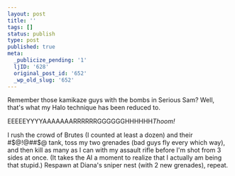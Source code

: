 ```yaml
---
layout: post
title: ''
tags: []
status: publish
type: post
published: true
meta:
  _publicize_pending: '1'
  ljID: '628'
  original_post_id: '652'
  _wp_old_slug: '652'
---
```

Remember those kamikaze guys with the bombs in Serious Sam?  Well, that's what my Halo technique has been reduced to.

EEEEEYYYYAAAAAAARRRRRRGGGGGGHHHHHH<em>Thoom!</em>

I rush the crowd of Brutes (I counted at least a dozen) and their #$@!@##$@ tank, toss my two grenades (bad guys fly every which way), and then kill as many as I can with my assault rifle before I'm shot from 3 sides at once.  (It takes the AI a moment to realize that I actually am being that stupid.)  Respawn at Diana's sniper nest (with 2 new grenades), repeat.
